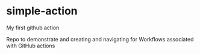 # simple-action
My first github action

Repo to demonstrate and creating and navigating for Workflows associated with GitHub actions
